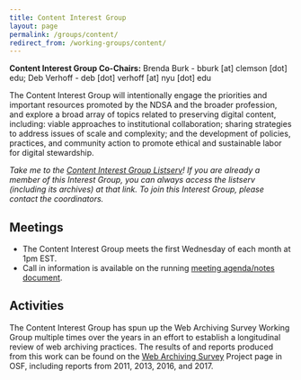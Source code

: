 ```yaml
---
title: Content Interest Group
layout: page
permalink: /groups/content/
redirect_from: /working-groups/content/
---
```

**Content Interest Group Co-Chairs:** Brenda Burk - bburk [at] clemson [dot] edu; Deb Verhoff - deb [dot] verhoff [at] nyu [dot] edu


The Content Interest Group will intentionally engage the priorities and important resources promoted by the NDSA and the broader profession, and explore a broad array of topics related to preserving digital content, including: viable approaches to institutional collaboration; sharing strategies to address issues of scale and complexity; and the development of policies, practices, and community action to promote ethical and sustainable labor for digital stewardship.

*Take me to the [Content Interest Group Listserv](http://lists.clir.org/cgi-bin/wa?A0=NDSA-CONTENT)! If you are already a member of this Interest Group, you can always access the listserv (including its archives) at that link. To join this Interest Group, please contact the coordinators.*

## Meetings
  * The Content Interest Group meets the first Wednesday of each month at 1pm EST.
  * Call in information is available on the running [meeting agenda/notes document](https://docs.google.com/document/d/1ew5Ahid9eNto3T9Yk6pLWOko53rhIdTeJ_LbHItXVbE/edit). 


## Activities
The Content Interest Group has spun up the Web Archiving Survey Working Group multiple times over the years in an effort to establish a longitudinal review of web archiving practices.  The results of and reports produced from this work can be found on the [Web Archiving Survey](https://osf.io/4ytb2/) Project page in OSF, including reports from 2011, 2013, 2016, and 2017.

 
  
  <!--* Agendas and notes for/from meetings held in 2020 are available at <!-- [https://bit.ly/30XnNWs](https://bit.ly/30XnNWs). <!--Our scheduled topics for 2020 are noted below.-->
  <!--* Meetings are generally recorded and posted to our YouTube Playlist at [https://bit.ly/2QRIMmO](https://bit.ly/2QRIMmO).-->


  

<!--
**See below for information on the Web Archiving Survey working group.**

The Content Interest Group is focusing on investigating guidelines for the selection of significant content, discovery of at-risk digital content or collections, and engaging all stakeholders in the process of acquiring the content, preserve it, and provide access to it. The Content Interest Group's current scope of work involves "content teams" grouped in the following topical areas:

- Government
- Geospatial
- News, Media, and Journalism
- Science, Mathematics, Technology and Medicine
- Social Sciences Cultural Heritage Arts & Humanities

The Content Teams are assessing and selecting categories of content in their topical areas that are important for preserving. The groups are developing case studies and/or models to share broadly with all stakeholders, from content producers to cultural heritage organizations. The goal of the case studies is to engage all members of the community in the preservation of content and to encourage the cultivation of relationships that could enable preservation.

Case Studies will:

- Establish the value of the content and provide the rationale for selecting it for preservation. What value does the content have? Is anyone collecting it? What factors affect its risk of disappearance?
- Document recognized opportunities for preserving this content. Are there workflows in the creation or distribution of content that present opportunities for preservation?
- Describe target audiences/stakeholders. Who would find value in this content and how might they be engaged in the process of preservation?
- Outline a plan for educating stakeholders. How might NDSA or another organization raise the awareness of stakeholders including content creators, publishers, educators, libraries, researchers, or donors?
- Describe potential obstacles or risk factors. What barriers for users/creators/preservationists might be faced and what options are there for overcoming them?
- Develop actionable next steps. What can we do next, as a community or as individual institutions to ensure that important content is preserved?

Completed [Case Studies](/activities/case-studies/):

- [Science Forums Case Study](/documents/ScienceForums_CaseStudy_public_v2.pdf) (PDF, 125KB)
- [Science Blogs Case Study](/documents/ScienceBlogs_CaseStudy_public_v2.pdf) (PDF, 130KB)
- [Community and Hyperlocal News](/documents/NDSA_CaseStudy_CommunityNews.pdf) (PDF, 124KB)
- [Citizen Journalism](/documents/NDSA_CaseStudy_CitizenJournalism.pdf) (PDF, 119KB)
- [Newspaper E-Prints](/documents/NDSA_CaseStudy_NewspaperEPrints.pdf) (PDF, 119KB)

Additionally, Content Interest Group Members have been engaged in:

- A blog preservation plugin to easily enable content creators to opt-in to preservation.
- Bi-annual surveying of organizations in the United States who are actively involved in or planning to archive content from the web.  

### Web Archiving Survey
During Winter 2016, the Web Archiving Survey Working Group invited U.S. organizations engaged in web archiving or in the process of planning a web archive to take the NDSA Web Archiving Survey. The [report](/documents/WebArchivingintheUnitedStates_A2016Survey.pdf) (PDF, 761 KB) was published in Spring 2017. A list of the survey questions is available [here](/documents/2016NDSAWebArchivingSurvey_SurveyMonkey.pdf) (PDF, 136 KB).

A report of the 2013 survey results is available [here](/documents/NDSA_USWebArchivingSurvey_2013.pdf) (PDF, 1010 KB) along with the [2013 survey questions](/documents/ndsa_web_archiving_survey_2013.pdf) (PDF, 196 KB).

A report of the 2011 survey results is available  [here](/documents/ndsa_web_archiving_survey_report_2012.pdf) (PDF, 442 KB) along with the [2011 survey questions](/documents/USWebArchivingSurvey.pdf) (PDF, 272 KB).

### Recently Published Report: "Geospatial Data Stewardship: Key Online Resources"
 A [report](/documents/NDSA_AppraisalSelection_report_final102413.pdf) (PDF, 550 KB) of the Geospatial Content Team that lists online resources highlighting key concepts and practices supporting the preservation and stewardship of digital geospatial data and information. The resources offer a starting point to methods, tools and approaches across the information lifecycle to assist in understanding current best practices in the stewardship of geospatial data. These resources will be regularly updated online at the "[Geospatial Data Stewardship: Key Online Resources](/working-groups/content/geospatial-data-stewardship/)" web page.

### Recently Published Report: "Issues in the Appraisal and Selection of Geospatial Data"

A [report](/documents/NDSA_AppraisalSelection_report_final102413.pdf) (PDF, 554 KB) of the Geospatial Content Team considering both appraisal and selection activities as they effect decisions defining geospatial content of enduring value to the nation.-->
